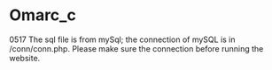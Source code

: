 # Omarc_c
0517
The sql file is from mySql; the connection of mySQL is in /conn/conn.php. Please make sure the connection before running the website.
